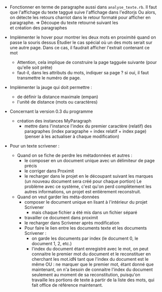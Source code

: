 * Fonctionner en terme de paragraphe aussi dans `analyse_texte.rb`.
  Il faut que l'affichage du texte taggué suive l'affichage dans l'editorjs
  Ou alors, on détecte les retours charriot dans le retour formaté pour afficher en paragraphe.
  => Découpe du texte retourné suivant les <br> et création des paragraphes
  
* Implémenter le hover pour montrer les deux mots en proximité quand on passe la souris dessus
  Étudier le cas spécial où un des mots serait sur une autre page. Dans ce cas, il faudrait afficher l'extrait contenant ce mot
  + Attention, cela implique de construire la page tagguée suivante (pour qu'elle soit prête)
  + faut-il, dans les attributs du mots, indiquer sa page ? si oui, il faut transmettre le numéro
    de page.
* Implémenter la jauge qui doit permettre :
  - de définir la distance maximale (empan)
  - l'unité de distance (mots ou caractères)

* Concernant la version 0.3 du programme
  - création des instances MyParagraph
    - mettre dans l'instance l'index du premier caractère (relatif) des paragraphes
      (index paragraphe = index relatif + index page)
      (penser à les actualiser à chaque modification)

* Pour un texte scrivener :
  * Quand on se fiche de perdre les métadonnées et autres :
    * le composer en un document unique avec un délimiteur de page précis
    * le corriger dans Proximit
    * le recharger dans le projet en le découpant suivant les marques (un nouveau document sera créé pour chaque portion)
    Le problème avec ce système, c'est qu'on perd complètement les autres informations, un projet est entièrement reconstruit.
  * Quand on veut garder les méta-données
    * composer le document unique en lisant à l'intérieur du projet Scrivener
      - mais chaque fichier a été mis dans un fichier séparé
    * travailler ce document dans proximit
    * le recharger dans Scrivener après modification
    - Pour faire le lien entre les documents texte et les documents Scrivener :
      * on garde les documents par index (le document 0, le document 1, 2, etc.)
      * l'index du document étant enregistré avec le mot, on peut connaitre le premier mot du document et le reconstituer en cherchant les mot.idN tant que l'index du document est le même
      OU : ne marquer que le premier mot, étant donné que maintenant, on n'a besoin de connaitre l'index du document seulement au moment de sa reconstitution, puisqu'on travaille les portions de texte à partir de la liste des mots, qui fait office de référence maintenant.
